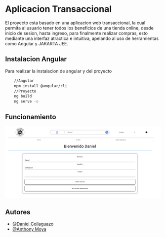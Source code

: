 # Aplicacion Transaccional 

El proyecto esta basado en una aplicacion web transaccional, la cual permita al usuario tener todos los beneficios de una tienda online, desde inicio de sesion, hasta ingreso, para finalmente realizar compras, esto mediante una interfaz atractica e intuitiva, apelando al uso de herramientas como Angular y JAKARTA JEE.

## Instalacion Angular

Para realizar la instalacion de angular y del proyecto

```bash
    //Angular
    npm install @angular/cli
    //Proyecto
    ng build
    ng serve -o
```
## Funcionamiento

![Informacion de cuenta](https://github.com/Anthonazo/ProyectoFinalPW_Collaguazo_Moya/blob/master/Imagenes/actualizacion%20informacion.png)


## Autores

- [@Daniel Collaguazo](https://github.com/DanielCollaguazo2003)
- [@Anthony Moya](https://www.github.com/Anthonazo)


